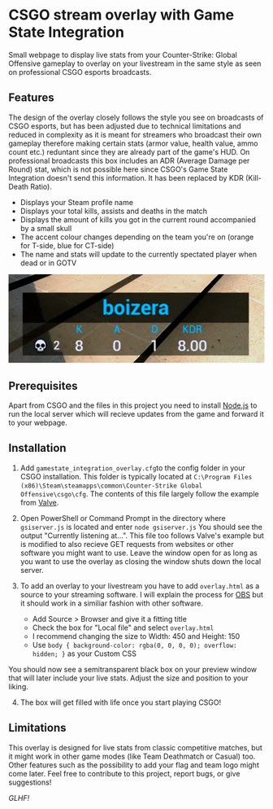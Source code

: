 # CSGO stream overlay with Game State Integration
Small webpage to display live stats from your Counter-Strike: Global Offensive gameplay to overlay on your livestream in the same style as seen on professional CSGO esports broadcasts.

## Features
The design of the overlay closely follows the style you see on broadcasts of CSGO esports, but has been adjusted due to technical limitations and reduced in complexity as it is meant for streamers who broadcast their own gameplay therefore making certain stats (armor value, health value, ammo count etc.) reduntant since they are already part of the game's HUD. 
On professional broadcasts this box includes an ADR (Average Damage per Round) stat, which is not possible here since CSGO's Game State Integration doesn't send this information. It has been replaced by KDR (Kill-Death Ratio). 

- Displays your Steam profile name
- Displays your total kills, assists and deaths in the match
- Displays the amount of kills you got in the current round accompanied by a small skull
- The accent colour changes depending on the team you're on (orange for T-side, blue for CT-side)
- The name and stats will update to the currently spectated player when dead or in GOTV

![Screenshot](overlay_preview.png)

## Prerequisites
Apart from CSGO and the files in this project you need to install [Node.js](https://nodejs.org/en/) to run the local server which will recieve updates from the game and forward it to your webpage.

## Installation 
1. Add `gamestate_integration_overlay.cfg`to the config folder in your CSGO installation. This folder is typically located at `C:\Program Files (x86)\Steam\steamapps\common\Counter-Strike Global Offensive\csgo\cfg`. The contents of this file largely follow the example from [Valve](https://developer.valvesoftware.com/wiki/Counter-Strike:_Global_Offensive_Game_State_Integration). 

2. Open PowerShell or Command Prompt in the directory where `gsiserver.js` is located and enter
`node gsiserver.js`
You should see the output "Currently listening at...". This file too follows Valve's example but is modified to also recieve GET requests from websites or other software you might want to use. Leave the window open for as long as you want to use the overlay as closing the window shuts down the local server.

3. To add an overlay to your livestream you have to add `overlay.html` as a source to your streaming software. I will explain the process for [OBS](https://obsproject.com/) but it should work in a similiar fashion with other software. 
   - Add Source > Browser and give it a fitting title
   - Check the box for "Local file" and select `overlay.html`
   - I recommend changing the size to Width: 450 and Height: 150
   - Use `body { background-color: rgba(0, 0, 0, 0); overflow: hidden; }` as your Custom CSS

You should now see a semitransparent black box on your preview window that will later include your live stats. Adjust the size and position to your liking. 

4. The box will get filled with life once you start playing CSGO! 

## Limitations
This overlay is designed for live stats from classic competitive matches, but it might work in other game modes (like Team Deathmatch or Casual) too. 
Other features such as the possibility to add your flag and team logo might come later. Feel free to contribute to this project, report bugs, or give suggestions! 

_GLHF!_
